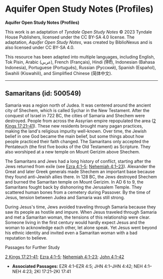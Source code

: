 # Aquifer Open Study Notes (Profiles)

**Aquifer Open Study Notes (Profiles)**

This work is an adaptation of *Tyndale Open Study Notes* © 2023 Tyndale House Publishers, licensed under the CC BY\-SA 4\.0 license. The adaptation, *Aquifer Open Study Notes*, was created by BiblioNexus and is also licensed under CC BY\-SA 4\.0\.

This resource has been adapted into multiple languages, including English, Tok Pisin, Arabic (عربي), French (Français), Hindi (हिंदी), Indonesian (Bahasa Indonesia), Portuguese (Português), Russian (Русский), Spanish (Español), Swahili (Kiswahili), and Simplified Chinese (简体中文).



--------------------------------

## Samaritans (id: 500549)

Samaria was a region north of Judea. It was centered around the ancient city of Shechem, which is called Sychar in the New Testament. After the conquest of Israel in 722 BC, the cities of Samaria and Shechem were destroyed. People from across the Assyrian empire repopulated the area ([2 Kings 17:21–41](https://ref.ly/2Kgs17:21-2Kgs17:41)). These new residents brought many pagan practices, making the land's religious impurity well\-known. Over time, the Jewish belief in one God became the main belief, but some things about how people practiced their faith changed. The Samaritans only accepted the Pentateuch (the first five books of the Old Testament) as Scripture. They also worshiped at a new temple on Mount Gerizim above Shechem.

The Samaritans and Jews had a long history of conflict, starting after the Jews returned from exile (see [Ezra 4:1–5](https://ref.ly/Ezra4:1-Ezra4:5); [Nehemiah 4:1–23](https://ref.ly/Neh4:1-Neh4:23)). Alexander the Great and later Greek generals made Shechem an important base because they found anti\-Jewish allies there. In 128 BC, the Jews destroyed Shechem and burned the Samaritan temple on Mount Gerizim. In AD 6 to 9, the Samaritans fought back by dishonoring the Jerusalem Temple. They scattered human bones from a cemetery during Passover. By the time of Jesus, tension between Judea and Samaria was still strong.

During Jesus's time, Jews avoided traveling through Samaria because they saw its people as hostile and impure. When Jesus traveled through Samaria and met a Samaritan woman, the tensions of this relationship were clear. Someone living in the first century would hardly expect Jesus and the woman to acknowledge each other, let alone speak. Yet Jesus went beyond his ethnic identity and invited even a Samaritan woman with a bad reputation to believe.

Passages for Further Study

[2 Kings 17:21–41](https://ref.ly/2Kgs17:21-2Kgs17:41); [Ezra 4:1–5](https://ref.ly/Ezra4:1-Ezra4:5); [Nehemiah 4:1–23](https://ref.ly/Neh4:1-Neh4:23); [John 4:1–42](https://ref.ly/John4:1-John4:42)

* **Associated Passages:** EZR 4:1–EZR 4:5; JHN 4:1–JHN 4:42; NEH 4:1–NEH 4:23; 2KI 17:21–2KI 17:41

